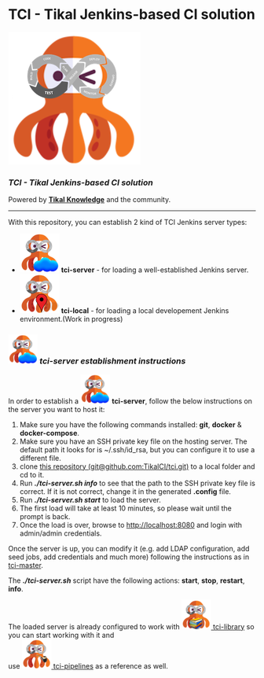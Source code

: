 # TCI - Tikal Jenkins-based CI solution

![tci](src/resources/images/tci.png)

### ***TCI - Tikal Jenkins-based CI solution***
Powered by **[Tikal Knowledge](http://www.tikalk.com)** and the community.
<hr/>

With this repository, you can establish 2 kind of TCI Jenkins server types:
* <img src="./src/resources/images/tci-server.png" width="80" height="80"> **tci-server** - for loading a well-established Jenkins server.
* <img src="./src/resources/images/tci-local.png" width="80" height="80"> **tci-local** - for loading a local developement Jenkins environment.(Work in progress)

### ***<img src="./src/resources/images/tci-server.png" width="60" height="60"> tci-server establishment instructions***

In order to establish a <img src="./src/resources/images/tci-server.png" width="60" height="60"> **tci-server**, follow the below instructions on the server you want to host it:

1. Make sure you have the following commands installed: **git**, **docker** & **docker-compose**.
1. Make sure you have an SSH private key file on the hosting server. The default path it looks for is ~/.ssh/id_rsa, but you can configure it to use a different file.
1. clone [this repository (git@github.com:TikalCI/tci.git)](git@github.com:TikalCI/tci.git) to a local folder and cd to it.
1. Run _**./tci-server.sh info**_ to see that the path to the SSH private key file is correct. If it is not correct, change it in the generated **.config** file.
1. Run _**./tci-server.sh start**_ to load the server. 
1. The first load will take at least 10 minutes, so please wait until the prompt is back.
1. Once the load is over, browse to [http://localhost:8080](http://localhost:8080) and login with admin/admin credentials.

Once the server is up, you can modify it (e.g. add LDAP configuration, add seed jobs, add credentials and much more) following the instructions as in [tci-master](https://github.com/TikalCI/tci-master).

The _**./tci-server.sh**_ script have the following actions: **start**, **stop**, **restart**, **info**.

The loaded server is already configured to work with [<img src="./src/resources/images/tci-library.png" width="60" height="60"> tci-library](https://github.com/TikalCI/tci-library) so you can start working with it and<br/>use [<img src="./src/resources/images/tci-pipelines.png" width="60" height="60"> tci-pipelines](https://github.com/TikalCI/tci-pipelines) as a reference as well.


